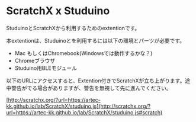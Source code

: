 # ScratchX x Studuino
StuduinoとScratchXから利用するためのextentionです。

本extentionは、Studuinoとを利用するには以下の環境とパーツが必要です。

- Mac もしくはChromebook(Windowsでは動作するかな？)
- Chromeブラウザ
- Studuino用BLEモジュール

以下のURLにアクセスすると、Extention付きでScratchXが立ち上がります。途中警告がでる場合がありますが、警告を無視して先に進んでください。

[http://scratchx.org/?url=https://artec-kk.github.io/lab/ScratchX/studuino.js](http://scratchx.org/?url=https://artec-kk.github.io/lab/ScratchX/studuino.js#scratch)